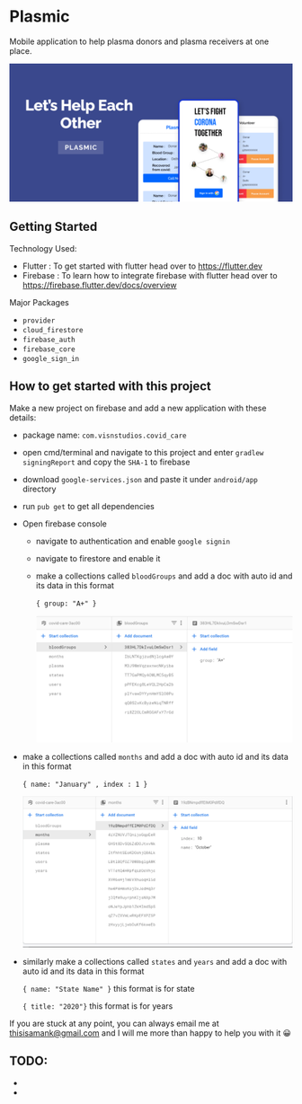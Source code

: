 # Plasmic

Mobile application to help plasma donors and plasma receivers at one place.

<img src="public/poster.png" alt="bloodGroup" />

## Getting Started

Technology Used:

- Flutter : To get started with flutter head over to https://flutter.dev
- Firebase : To learn how to integrate firebase with flutter head over to https://firebase.flutter.dev/docs/overview

Major Packages

- `provider`
- `cloud_firestore`
- `firebase_auth`
- `firebase_core`
- `google_sign_in`

## How to get started with this project

Make a new project on firebase and add a new application with these details:

- package name: `com.visnstudios.covid_care`

- open cmd/terminal and navigate to this project and enter `gradlew signingReport` and copy the `SHA-1` to firebase

- download `google-services.json` and paste it under `android/app` directory

- run `pub get` to get all dependencies

- Open firebase console 

  - navigate to authentication and enable `google signin` 

  - navigate to firestore and enable it

  - make a collections called `bloodGroups` and add a doc with auto id and its data in this format 

    `{ group: "A+" }`

    <img src="public/bloodGroup.png" alt="bloodGroup" style="zoom:50%;" />

    

- make a collections called `months` and add a doc with auto id and its data in this format 

  `{ name: "January" , index : 1 }`

  <img src="public/months.png" alt="bloodGroup" style="zoom:50%;" />

- similarly make a collections called `states` and `years` and add a doc with auto id and its data in this format 

  `{ name: "State Name" }` this format is for state

  `{ title: "2020"}` this format is for years 

If you are stuck at any point, you can always email me at thisisamank@gmail.com and I will me more than happy to help you with it 😀

## TODO:

- 
- 